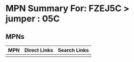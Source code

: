 



# MPN Summary For: FZEJ5C > jumper : 05C

## MPNs
  

|MPN|Direct Links|Search Links|
| :--- | :--- | :--- |
||||
